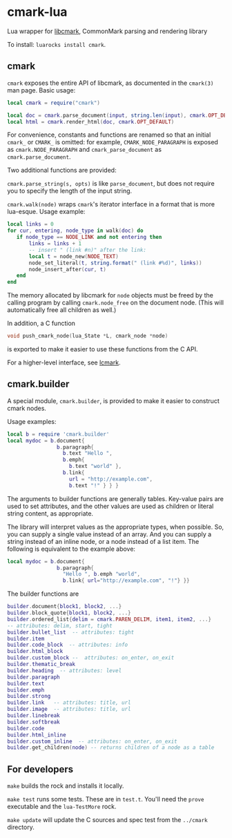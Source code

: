 cmark-lua
=========

Lua wrapper for [libcmark](https://github.com/jgm/cmark),
CommonMark parsing and rendering library

To install:  `luarocks install cmark`.

cmark
-----

`cmark` exposes the entire API of libcmark, as documented in
the `cmark(3)` man page.  Basic usage:

``` lua
local cmark = require("cmark")

local doc = cmark.parse_document(input, string.len(input), cmark.OPT_DEFAULT)
local html = cmark.render_html(doc, cmark.OPT_DEFAULT)
```

For convenience, constants and functions are renamed so that
an initial `cmark_` or `CMARK_` is omitted:  for example,
`CMARK_NODE_PARAGRAPH` is exposed as `cmark.NODE_PARAGRAPH` and
`cmark_parse_document` as `cmark.parse_document`.

Two additional functions are provided:

`cmark.parse_string(s, opts)` is like `parse_document`, but
does not require you to specify the length of the input
string.

`cmark.walk(node)` wraps `cmark`'s iterator interface in a
format that is more lua-esque.  Usage example:

``` lua
local links = 0
for cur, entering, node_type in walk(doc) do
   if node_type == NODE_LINK and not entering then
       links = links + 1
       -- insert " (link #n)" after the link:
       local t = node_new(NODE_TEXT)
       node_set_literal(t, string.format(" (link #%d)", links))
       node_insert_after(cur, t)
   end
end
```

The memory allocated by libcmark for `node` objects must be
freed by the calling program by calling `cmark.node_free` on the
document node.  (This will automatically free all children as
well.)

In addition, a C function

``` C
void push_cmark_node(lua_State *L, cmark_node *node)
```

is exported to make it easier to use these functions
from the C API.

For a higher-level interface, see
[lcmark](https://github.com/jgm/lcmark).

cmark.builder
-------------

A special module, `cmark.builder`, is provided to make it easier
to construct cmark nodes.

Usage examples:

```lua
local b = require 'cmark.builder'
local mydoc = b.document{
                b.paragraph{
                  b.text "Hello ",
                  b.emph{
                    b.text "world" },
                  b.link{
                    url = "http://example.com",
                    b.text "!" } } }
```

The arguments to builder functions are generally
tables.  Key-value pairs are used to set attributes,
and the other values are used as children or literal
string content, as appropriate.

The library will interpret values as the appropriate
types, when possible.  So, you can supply a single
value instead of an array.  And you can supply a string
instead of an inline node, or a node instead of a list
item.  The following is equivalent to the example above:

```lua
local mydoc = b.document{
                b.paragraph{
                  "Hello ", b.emph "world",
                  b.link{ url="http://example.com", "!"} }}
```

The builder functions are

```lua
builder.document{block1, block2, ...}
builder.block_quote{block1, block2, ...}
builder.ordered_list{delim = cmark.PAREN_DELIM, item1, item2, ...}
-- attributes: delim, start, tight
builder.bullet_list  -- attributes: tight
builder.item
builder.code_block  -- attributes: info
builder.html_block
builder.custom_block --  attributes: on_enter, on_exit
builder.thematic_break
builder.heading  -- attributes: level
builder.paragraph
builder.text
builder.emph
builder.strong
builder.link   -- attributes: title, url
builder.image  -- attributes: title, url
builder.linebreak
builder.softbreak
builder.code
builder.html_inline
builder.custom_inline  -- attributes: on_enter, on_exit
builder.get_children(node) -- returns children of a node as a table
```

For developers
--------------

`make` builds the rock and installs it locally.

`make test` runs some tests.  These are in `test.t`.
You'll need the `prove` executable and the `lua-TestMore` rock.

`make update` will update the C sources and spec test from the
`../cmark` directory.

